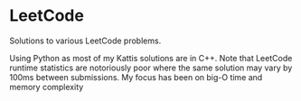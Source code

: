 # LeetCode
Solutions to various LeetCode problems. 

Using Python as most of my Kattis solutions are in C++. Note that LeetCode runtime statistics are notoriously
poor where the same solution may vary by 100ms between submissions. My focus has been on big-O time and memory complexity
